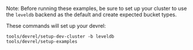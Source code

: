 ﻿Note: Before running these examples, be sure to set up your cluster to use the `leveldb` backend as the default and create expected bucket types.

These commands will set up your devrel:

```
tools/devrel/setup-dev-cluster -b leveldb
tools/devrel/setup-examples
```
